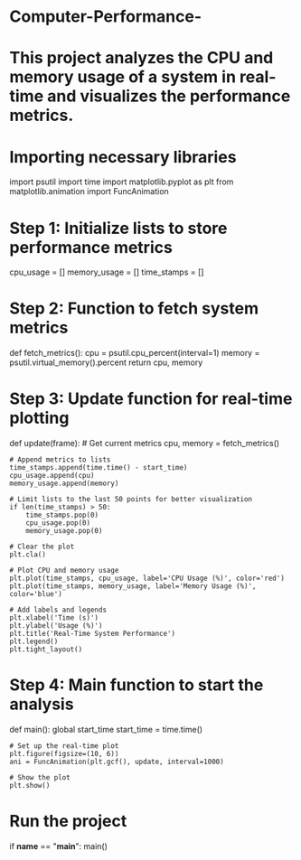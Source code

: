 # Computer-Performance-
# This project analyzes the CPU and memory usage of a system in real-time and visualizes the performance metrics.
# Importing necessary libraries
import psutil
import time
import matplotlib.pyplot as plt
from matplotlib.animation import FuncAnimation

# Step 1: Initialize lists to store performance metrics
cpu_usage = []
memory_usage = []
time_stamps = []

# Step 2: Function to fetch system metrics
def fetch_metrics():
    cpu = psutil.cpu_percent(interval=1)
    memory = psutil.virtual_memory().percent
    return cpu, memory

# Step 3: Update function for real-time plotting
def update(frame):
    # Get current metrics
    cpu, memory = fetch_metrics()

    # Append metrics to lists
    time_stamps.append(time.time() - start_time)
    cpu_usage.append(cpu)
    memory_usage.append(memory)

    # Limit lists to the last 50 points for better visualization
    if len(time_stamps) > 50:
        time_stamps.pop(0)
        cpu_usage.pop(0)
        memory_usage.pop(0)

    # Clear the plot
    plt.cla()

    # Plot CPU and memory usage
    plt.plot(time_stamps, cpu_usage, label='CPU Usage (%)', color='red')
    plt.plot(time_stamps, memory_usage, label='Memory Usage (%)', color='blue')

    # Add labels and legends
    plt.xlabel('Time (s)')
    plt.ylabel('Usage (%)')
    plt.title('Real-Time System Performance')
    plt.legend()
    plt.tight_layout()

# Step 4: Main function to start the analysis
def main():
    global start_time
    start_time = time.time()

    # Set up the real-time plot
    plt.figure(figsize=(10, 6))
    ani = FuncAnimation(plt.gcf(), update, interval=1000)

    # Show the plot
    plt.show()

# Run the project
if __name__ == "__main__":
    main()
